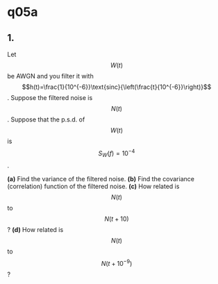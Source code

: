 # q05a

## 1.
Let $$W(t)$$ be AWGN and you filter it with $$h(t)=\frac{1}{10^{-6}}\text{sinc}{\left(\frac{t}{10^{-6}}\right)}$$. Suppose the filtered noise is $$N(t)$$. Suppose that the p.s.d. of $$W(t)$$ is $$S_W(f)=10^{-4}$$.

**(a)** Find the variance of the filtered noise.
**(b)** Find the covariance (correlation) function of the filtered noise.
**(c)** How related is $$N(t)$$ to $$N(t+10)$$?
**(d)** How related is $$N(t)$$ to $$N(t+10^{-9})$$?

